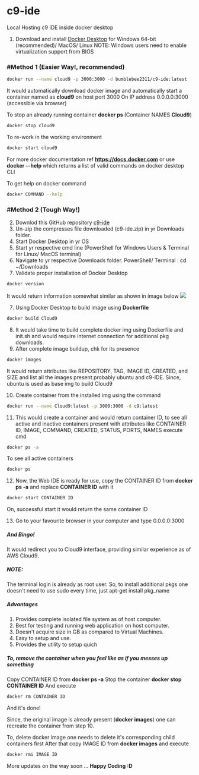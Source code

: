 # c9-ide
Local Hosting c9 IDE inside docker desktop
1. Download and install [Docker Desktop](www.docker.com/products/docker-desktop) for Windows 64-bit (recommended)/ MacOS/ Linux 
    NOTE: Windows users need to enable virtualization support from BIOS

### #Method 1 (Easier Way!, recommended) 
```zsh
docker run --name cloud9 -p 3000:3000 -d bumblebee2311/c9-ide:latest
```
It would automatically download docker image and automatically start a container named as <b>cloud9</b> on host port 3000
On IP address 0.0.0.0:3000 (accessible via browser)

To stop an already running container <b>docker ps </b> (Container NAMES <b>Cloud9</b>)
```zsh
docker stop cloud9
```

To re-work in the working environment 
```zsh
docker start cloud9
```

For more docker documentation ref <b>https://docs.docker.com</b>
or use  <b>docker --help </b> which returns a list of valid commands on docker desktop CLI

To get help on docker command
```zsh
docker COMMAND --help
```

### #Method 2 (Tough Way!)
2. Downlod this GitHub repository [c9-ide](github.com/bumblebee2311/c9-ide)
3. Un-zip the compresses file downloaded (c9-ide.zip) in yr Downloads folder.
4. Start Docker Desktop in yr OS
5. Start yr respective cmd line (PowerShell for Windows Users & Terminal for Linux/ MacOS terminal)
6. Navigate to yr respective Downloads folder. 
    PowerShell/ Terminal : cd ~/Downloads 
7. Validate proper installation of Docker Desktop 
```zsh 
docker version
```
It would return information somewhat similar as shown in image below
<img src="https://storage.googleapis.com/static.configserverfirewall.com/images/docker/docker-version-command.png">

7. Using Docker Desktop to build image using <b>Dockerfile</b>
```zsh
docker build Cloud9
```
8. It would take time to build complete docker img using Dockerfile and init.sh and would require internet connection for additional pkg downloads.
9. After complete image buildup, chk for its presence
```zsh
docker images
```
It would return attributes like REPOSITORY, TAG, IMAGE ID, CREATED, and SIZE and list all the images present probably ubuntu and c9-IDE.
Since, ubuntu is used as base img to build Cloud9

10. Create container from the installed img using the command
```zsh
docker run --name Cloud9:latest -p 3000:3000 -d c9:latest
```
11. This would create a container and would return container ID, to see all active and inactive containers present with attributes like 
CONTAINER ID, IMAGE, COMMAND, CREATED, STATUS, PORTS, NAMES execute cmd
```zsh
docker ps -a
```
To see all active containers
```zsh
docker ps
```
12. Now, the Web IDE is ready for use, copy the CONTAINER ID from <b>docker ps -a</b> and replace <b>CONTAINER ID</b> with it
```zsh
docker start CONTAINER ID
```
On, successful start it would return the same container ID

13. Go to your favourite browser in your computer and type 0.0.0.0:3000

##### And Bingo!
It would redirect you to Cloud9 interface, providing similar experience as of AWS Cloud9.
##### NOTE:
  The terminal login is already as root user.
  So, to install additional pkgs one doesn't need to use sudo every time, just apt-get install pkg_name 

##### Advantages 
1. Provides complete isolated file system as of host computer.
2. Best for testing and running web application on host computer.
3. Doesn't acquire size in GB as compared to Virtual Machines.
4. Easy to setup and use.
5. Provides the utility to setup quich 

##### To, remove the container when you feel like as if you messes up something 
Copy CONTAINER ID from <b>docker ps -a</b>
Stop the container <b>docker stop CONTAINER ID</b>
And execute 
```zsh
docker rm CONTAINER ID
```
And it's done!

Since, the original image is already present (<b>docker images</b>) one can recreate the container from step 10.

To, delete docker image one needs to delete it's corresponding child containers first
After that copy IMAGE ID from <b>docker images</b> and execute 
```zsh
docker rmi IMAGE ID
```

More updates on the way soon ...
<b>Happy Coding :D </b>
